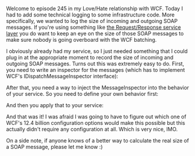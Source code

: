 Welcome to episode 245 in my Love/Hate relationship with WCF.  Today I had to add some technical logging to some infrastructure code.  More specifically, we wanted to log the size of incoming and outgoing SOAP messages.  If you're using something like <a href="/blog/2008/07/the-request-response-service-layer/">the Request/Response service layer</a> you do want to keep an eye on the size of those SOAP messages to make sure nobody is going overboard with the WCF batching.

I obviously already had my service, so I just needed something that I could plug in at the appropriate moment to record the size of incoming and outgoing SOAP messages.  Turns out this was extremely easy to do.  First, you need to write an inspector for the messages (which has to implement WCF's IDispatchMessageInspector interface):

<script src="https://gist.github.com/3684415.js?file=s1.cs"></script>

After that, you need a way to inject the MessageInspector into the behavior of your service.  So you need to define your own behavior first:

<script src="https://gist.github.com/3684415.js?file=s2.cs"></script>

And then you apply that to your service:

<script src="https://gist.github.com/3684415.js?file=s3.cs"></script>

And that was it! I was afraid I was going to have to figure out which one of WCF's 12.4 billion configuration options would make this possible but this actually didn't require any configuration at all.  Which is very nice, IMO.  

On a side note, if anyone knows of a better way to calculate the real size of a SOAP message, please let me know :)